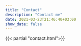 ```yaml
---
title: "Contact"
description: "Contact me"
date: 2021-03-23T21:46:40+03:00
show_date: false
---
```

{{< partial "contact.html">}}
